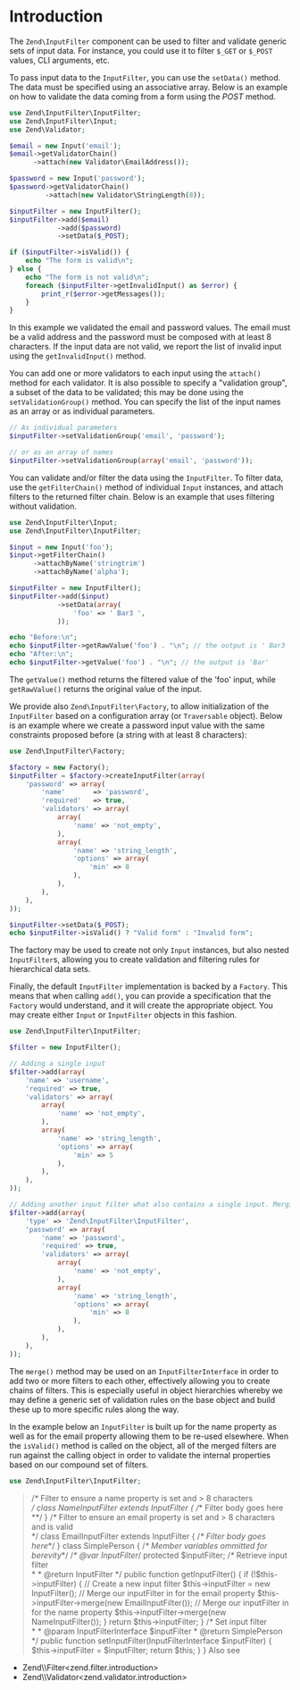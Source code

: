 # Introduction

The `Zend\InputFilter` component can be used to filter and validate generic sets of input data. For
instance, you could use it to filter `$_GET` or `$_POST` values, CLI arguments, etc.

To pass input data to the `InputFilter`, you can use the `setData()` method. The data must be
specified using an associative array. Below is an example on how to validate the data coming from a
form using the *POST* method.

```php
use Zend\InputFilter\InputFilter;
use Zend\InputFilter\Input;
use Zend\Validator;

$email = new Input('email');
$email->getValidatorChain()
      ->attach(new Validator\EmailAddress());

$password = new Input('password');
$password->getValidatorChain()
         ->attach(new Validator\StringLength(8));

$inputFilter = new InputFilter();
$inputFilter->add($email)
            ->add($password)
            ->setData($_POST);

if ($inputFilter->isValid()) {
    echo "The form is valid\n";
} else {
    echo "The form is not valid\n";
    foreach ($inputFilter->getInvalidInput() as $error) {
        print_r($error->getMessages());
    }
}
```

In this example we validated the email and password values. The email must be a valid address and
the password must be composed with at least 8 characters. If the input data are not valid, we report
the list of invalid input using the `getInvalidInput()` method.

You can add one or more validators to each input using the `attach()` method for each validator. It
is also possible to specify a "validation group", a subset of the data to be validated; this may be
done using the `setValidationGroup()` method. You can specify the list of the input names as an
array or as individual parameters.

```php
// As individual parameters
$inputFilter->setValidationGroup('email', 'password');

// or as an array of names
$inputFilter->setValidationGroup(array('email', 'password'));
```

You can validate and/or filter the data using the `InputFilter`. To filter data, use the
`getFilterChain()` method of individual `Input` instances, and attach filters to the returned filter
chain. Below is an example that uses filtering without validation.

```php
use Zend\InputFilter\Input;
use Zend\InputFilter\InputFilter;

$input = new Input('foo');
$input->getFilterChain()
      ->attachByName('stringtrim')
      ->attachByName('alpha');

$inputFilter = new InputFilter();
$inputFilter->add($input)
            ->setData(array(
                'foo' => ' Bar3 ',
            ));

echo "Before:\n";
echo $inputFilter->getRawValue('foo') . "\n"; // the output is ' Bar3 '
echo "After:\n";
echo $inputFilter->getValue('foo') . "\n"; // the output is 'Bar'
```

The `getValue()` method returns the filtered value of the 'foo' input, while `getRawValue()` returns
the original value of the input.

We provide also `Zend\InputFilter\Factory`, to allow initialization of the `InputFilter` based on a
configuration array (or `Traversable` object). Below is an example where we create a password input
value with the same constraints proposed before (a string with at least 8 characters):

```php
use Zend\InputFilter\Factory;

$factory = new Factory();
$inputFilter = $factory->createInputFilter(array(
    'password' => array(
        'name'       => 'password',
        'required'   => true,
        'validators' => array(
            array(
                'name' => 'not_empty',
            ),
            array(
                'name' => 'string_length',
                'options' => array(
                    'min' => 8
                ),
            ),
        ),
    ),
));

$inputFilter->setData($_POST);
echo $inputFilter->isValid() ? "Valid form" : "Invalid form";
```

The factory may be used to create not only `Input` instances, but also nested `InputFilter`s,
allowing you to create validation and filtering rules for hierarchical data sets.

Finally, the default `InputFilter` implementation is backed by a `Factory`. This means that when
calling `add()`, you can provide a specification that the `Factory` would understand, and it will
create the appropriate object. You may create either `Input` or `InputFilter` objects in this
fashion.

```php
use Zend\InputFilter\InputFilter;

$filter = new InputFilter();

// Adding a single input
$filter->add(array(
    'name' => 'username',
    'required' => true,
    'validators' => array(
        array(
            'name' => 'not_empty',
        ),
        array(
            'name' => 'string_length',
            'options' => array(
                'min' => 5
            ),
        ),
    ),
));

// Adding another input filter what also contains a single input. Merging both.
$filter->add(array(
    'type' => 'Zend\InputFilter\InputFilter',
    'password' => array(
        'name' => 'password',
        'required' => true,
        'validators' => array(
            array(
                'name' => 'not_empty',
            ),
            array(
                'name' => 'string_length',
                'options' => array(
                    'min' => 8
                ),
            ),
        ),
    ),
));
```

The `merge()` method may be used on an `InputFilterInterface` in order to add two or more filters to
each other, effectively allowing you to create chains of filters. This is especially useful in
object hierarchies whereby we may define a generic set of validation rules on the base object and
build these up to more specific rules along the way.

In the example below an `InputFilter` is built up for the name property as well as for the email
property allowing them to be re-used elsewhere. When the `isValid()` method is called on the object,
all of the merged filters are run against the calling object in order to validate the internal
properties based on our compound set of filters.

```php
use Zend\InputFilter\InputFilter;
```

> /*\** Filter to ensure a name property is set and &gt; 8 characters  
*/ class NameInputFilter extends InputFilter { /*\* Filter body goes here \*\*/ }
/*\** Filter to ensure an email property is set and &gt; 8 characters and is valid  
\*/
class EmailInputFilter extends InputFilter { /*\* Filter body goes here*\*/ }
class SimplePerson { /*\* Member variables ommitted for berevity*\*/
/*\* @var InputFilter*/ protected $inputFilter;
/*\** Retrieve input filter  
\* \* @return InputFilter \*/
public function getInputFilter() { if (!$this-&gt;inputFilter) { // Create a new input filter
$this-&gt;inputFilter = new InputFilter(); // Merge our inputFilter in for the email property
$this-&gt;inputFilter-&gt;merge(new EmailInputFilter()); // Merge our inputFilter in for the name
property $this-&gt;inputFilter-&gt;merge(new NameInputFilter()); } return $this-&gt;inputFilter; }
/*\** Set input filter  
\* \* @param InputFilterInterface $inputFilter \* @return SimplePerson \*/
public function setInputFilter(InputFilterInterface $inputFilter) { $this-&gt;inputFilter =
$inputFilter;
return $this;
}
}
Also see

- Zend\\\\Filter&lt;zend.filter.introduction&gt;
- Zend\\\\Validator&lt;zend.validator.introduction&gt;

